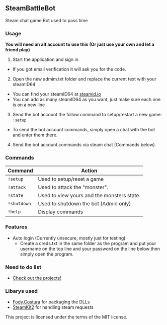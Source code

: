## SteamBattleBot
Steam chat game Bot used to pass time

### Usage
**You will need an alt account to use this (Or just use your own and let a friend play)**

1. Start the application and sign in
  - If you got email verification it will ask you for the code.
 
2. Open the new admim.txt folder and replace the current text with your steamID64
  - You can find your steamID64 at [steamid.io](https://steamid.io/)
  - You can add as many steamID64 as you want, just make sure each one is on a new line
 
3. Send the bot account the follow command to setup/restart a new game: `!setup`
  - To send the bot account commands, simply open a chat with the bot and enter them there.
 
4. Send the bot account commands via steam chat (Commands below).

### Commands
Command | Action
------------ | -------------
`!setup` | Used to setup/reset a game
`!attack` | Used to attack the "monster".
`!state` | Used to view yours and the monsters state.
`!shutdown` | Used to shutdown the bot (Admin only)
`!help` | Display commands

### Features
- Auto login (Currently unsecure, mostly just for testing)
  - Create a creds.txt in the same folder as the program and put your username on the top line and your password on the line below then simply open the program.

### Need to do list
- [Check out the projects!](https://github.com/nickthegamer5/SteamBattleBot/projects)

### Libarys used
- [Fody.Costura](https://github.com/Fody/Costura) for packaging the DLLs
- [SteamKit2](https://github.com/SteamRE/SteamKit) for handling steam requests

This project is licensed under the terms of the MIT license.